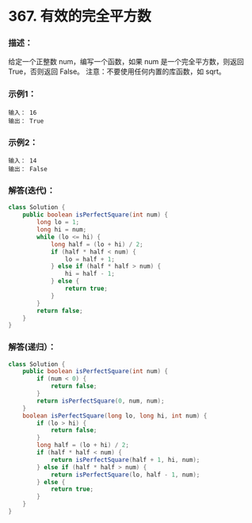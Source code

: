 # 367. 有效的完全平方数

### 描述：
给定一个正整数 num，编写一个函数，如果 num 是一个完全平方数，则返回 True，否则返回 False。
注意：不要使用任何内置的库函数，如  sqrt。
### 示例1：
```
输入： 16
输出： True
```
### 示例2：
```
输入： 14
输出： False
```
### 解答(迭代)：
```java
class Solution {
    public boolean isPerfectSquare(int num) {
        long lo = 1;
        long hi = num;
        while (lo <= hi) {
            long half = (lo + hi) / 2;
            if (half * half < num) {
                lo = half + 1;
            } else if (half * half > num) {
                hi = half - 1;
            } else {
                return true;
            }
        }
        return false;
    }
}
```
### 解答(递归）：
```java
class Solution {
    public boolean isPerfectSquare(int num) {
        if (num < 0) {
            return false;
        }
        return isPerfectSquare(0, num, num);
    }
    boolean isPerfectSquare(long lo, long hi, int num) {          
        if (lo > hi) {
            return false;
        }
        long half = (lo + hi) / 2;
        if (half * half < num) {
            return isPerfectSquare(half + 1, hi, num);
        } else if (half * half > num) {
            return isPerfectSquare(lo, half - 1, num);
        } else {
            return true;
        }
    }
}
```